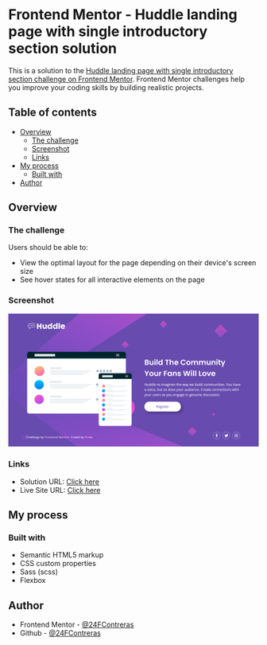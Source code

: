 # Frontend Mentor - Huddle landing page with single introductory section solution

This is a solution to the [Huddle landing page with single introductory section challenge on Frontend Mentor](https://www.frontendmentor.io/challenges/huddle-landing-page-with-a-single-introductory-section-B_2Wvxgi0). Frontend Mentor challenges help you improve your coding skills by building realistic projects.

## Table of contents

- [Overview](#overview)
  - [The challenge](#the-challenge)
  - [Screenshot](#screenshot)
  - [Links](#links)
- [My process](#my-process)
  - [Built with](#built-with)
- [Author](#author)

## Overview

### The challenge

Users should be able to:

- View the optimal layout for the page depending on their device's screen size
- See hover states for all interactive elements on the page

### Screenshot

![](assets/img/screenshot.png)

### Links

- Solution URL: [Click here](https://github.com/24FContreras/FM-huddleLandingPageSingle)
- Live Site URL: [Click here](https://24FContreras.github.io/FM-huddleLandingPageSingle)

## My process

### Built with

- Semantic HTML5 markup
- CSS custom properties
- Sass (scss)
- Flexbox

## Author

- Frontend Mentor - [@24FContreras](https://www.frontendmentor.io/profile/24FContreras)
- Github - [@24FContreras](https://github.com/24FContreras)
